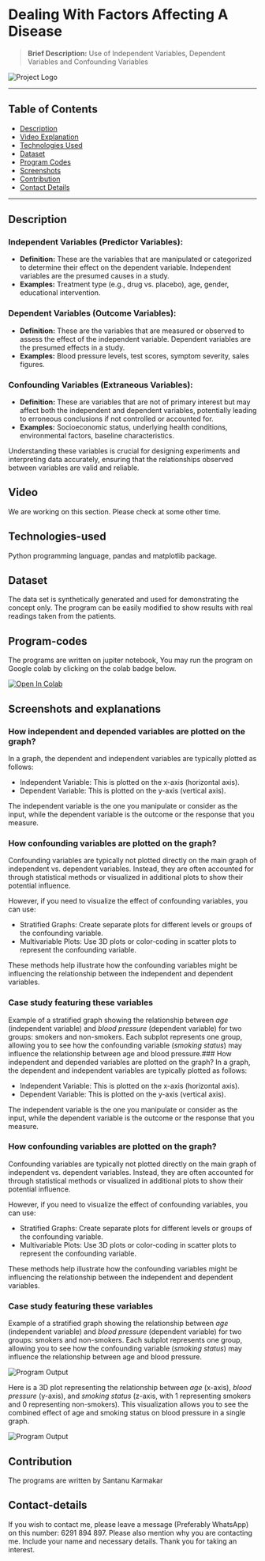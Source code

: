 #  Dealing With Factors Affecting A Disease
> **Brief Description:** Use of Independent Variables, Dependent Variables and Confounding Variables

![Project Logo](STMProjects.png)

---

## Table of Contents

- [Description](#description)
- [Video Explanation](#video)
- [Technologies Used](#technologies-used)
- [Dataset](#dataset)
- [Program Codes ](#program-codes)
- [Screenshots](#screenshots-and-explanations)
- [Contribution](#contributipn)
- [Contact Details](#contact-details)

---

## Description

### **Independent Variables (Predictor Variables):**
- **Definition:** These are the variables that are manipulated or categorized to determine their effect on the dependent variable. Independent variables are the presumed causes in a study.
- **Examples:** Treatment type (e.g., drug vs. placebo), age, gender, educational intervention.

### **Dependent Variables (Outcome Variables):**
- **Definition:** These are the variables that are measured or observed to assess the effect of the independent variable. Dependent variables are the presumed effects in a study.
- **Examples:** Blood pressure levels, test scores, symptom severity, sales figures.

### **Confounding Variables (Extraneous Variables):**
- **Definition:** These are variables that are not of primary interest but may affect both the independent and dependent variables, potentially leading to erroneous conclusions if not controlled or accounted for.
- **Examples:** Socioeconomic status, underlying health conditions, environmental factors, baseline characteristics.

Understanding these variables is crucial for designing experiments and interpreting data accurately, ensuring that the relationships observed between variables are valid and reliable.


## Video
<!--
[![Watch the video](https://img.youtube.com/vi/tbd/hqdefault.jpg)](https://www.youtube.com/watch?v=tbd) 
-->

We are working on this section. Please check at some other time.

## Technologies-used

Python programming language, pandas and matplotlib package.

## Dataset

The data set is synthetically generated and used for demonstrating the concept only. The program can be easily modified to show results with real readings taken from the patients.

## Program-codes

The programs are written on jupiter notebook, You may run the program on Google colab by clicking on the colab badge below.

[![Open In Colab](https://colab.research.google.com/assets/colab-badge.svg)](https://colab.research.google.com/github/fromsantanu/Project11-Dealing-With-Factors-Affecting-A-Disease/blob/main/Project11-Dealing-With-Factors-Affecting-A-Disease.ipynb)

## Screenshots and explanations

### How independent and depended variables are plotted on the graph?
In a graph, the dependent and independent variables are typically plotted as follows:

- Independent Variable: This is plotted on the x-axis (horizontal axis).
- Dependent Variable: This is plotted on the y-axis (vertical axis).

The independent variable is the one you manipulate or consider as the input, while the dependent variable is the outcome or the response that you measure.

### How confounding variables are plotted on the graph?
Confounding variables are typically not plotted directly on the main graph of independent vs. dependent variables. Instead, they are often accounted for through statistical methods or visualized in additional plots to show their potential influence.

However, if you need to visualize the effect of confounding variables, you can use:

- Stratified Graphs: Create separate plots for different levels or groups of the confounding variable.
- Multivariable Plots: Use 3D plots or color-coding in scatter plots to represent the confounding variable.

These methods help illustrate how the confounding variables might be influencing the relationship between the independent and dependent variables.

### Case study featuring these variables

Example of a stratified graph showing the relationship between _age_ (independent variable) and _blood pressure_ (dependent variable) for two groups: smokers and non-smokers. Each subplot represents one group, allowing you to see how the confounding variable (_smoking status_) may influence the relationship between age and blood pressure.### How independent and depended variables are plotted on the graph?
In a graph, the dependent and independent variables are typically plotted as follows:

- Independent Variable: This is plotted on the x-axis (horizontal axis).
- Dependent Variable: This is plotted on the y-axis (vertical axis).

The independent variable is the one you manipulate or consider as the input, while the dependent variable is the outcome or the response that you measure.

### How confounding variables are plotted on the graph?
Confounding variables are typically not plotted directly on the main graph of independent vs. dependent variables. Instead, they are often accounted for through statistical methods or visualized in additional plots to show their potential influence.

However, if you need to visualize the effect of confounding variables, you can use:

- Stratified Graphs: Create separate plots for different levels or groups of the confounding variable.
- Multivariable Plots: Use 3D plots or color-coding in scatter plots to represent the confounding variable.

These methods help illustrate how the confounding variables might be influencing the relationship between the independent and dependent variables.

### Case study featuring these variables

Example of a stratified graph showing the relationship between _age_ (independent variable) and _blood pressure_ (dependent variable) for two groups: smokers and non-smokers. Each subplot represents one group, allowing you to see how the confounding variable (_smoking status_) may influence the relationship between age and blood pressure.

![Program Output](output.png)

Here is a 3D plot representing the relationship between _age_ (x-axis), _blood pressure_ (y-axis), and _smoking status_ (z-axis, with 1 representing smokers and 0 representing non-smokers). This visualization allows you to see the combined effect of age and smoking status on blood pressure in a single graph.

![Program Output](output1.png)


## Contribution

The programs are written by Santanu Karmakar

## Contact-details

If you wish to contact me, please leave a message (Preferably WhatsApp) on this number: 6291 894 897.
Please also mention why you are contacting me. Include your name and necessary details.
Thank you for taking an interest.
